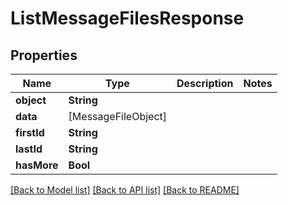 # ListMessageFilesResponse

## Properties
Name | Type | Description | Notes
------------ | ------------- | ------------- | -------------
**object** | **String** |  | 
**data** | [MessageFileObject] |  | 
**firstId** | **String** |  | 
**lastId** | **String** |  | 
**hasMore** | **Bool** |  | 

[[Back to Model list]](../README.md#documentation-for-models) [[Back to API list]](../README.md#documentation-for-api-endpoints) [[Back to README]](../README.md)


